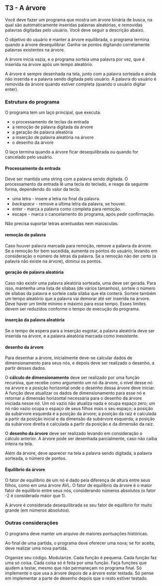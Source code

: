 ## T3 - A árvore

Você deve fazer um programa que mostra um árvore binária de busca, na qual são automaticamente inseridas palavras aleatórias, e removidas palavras digitadas pelo usuário. Você deve seguir a descrição abaixo.

O objetivo do usuário é manter a árvore equilibrada, o programa termina quando a árvore desequilibrar. Ganha-se pontos digitando corretamente palavras existentes na árvore.

A árvore inicia vazia, e o programa sorteia uma palavra por vez, que é inserida na árvore após um tempo aleatório.

A árvore é sempre desenhada na tela, junto com a palavra sorteada e ainda não inserida e a palavra sendo digitada pelo usuário. A palavra do usuário é removida da árvore quando estiver completa (quando o usuário digitar enter).

### Estrutura do programa

O programa tem um laço principal, que executa:
- o processamento de teclas da entrada
- a remoção de palavra digitada da árvore
- a geração de palavra aleatória
- a inserção de palavra aleatória na árvore
- o desenho da árvore

O laço termina quando a árvore ficar desequilibrada ou quando for cancelado pelo usuário.

#### Processamento da entrada

Deve ser mantida uma string com a palavra sendo digitada.
O processamento da entrada lê uma tecla do teclado, e reage da seguinte forma, dependendo do valor da tecla:
- uma letra - insere a letra no final da palavra.
- *backspace* - remove a última letra da palavra, se houver.
- enter - marca a palavra como completa para remoção.
- escape - marca o cancelamento do programa, após pedir confirmação.

Não precisa suportar letras acentuadas nem maiúsculas.

#### remoção de palavra

Caso houver palavra marcada para remoção, remove a palavra da árvore. Se a remoção for bem sucedida, aumenta os pontos do usuário, levando em consideração o número de letras da palavra. Se a remoção não der certo (a palavra não existe na árvore), diminui os pontos.

#### geração de palavra aleatória

Caso não existir uma palavra aleatória sorteada, uma deve ser gerada. 
Para isso, mantenha uma lista de sílabas (de vários tamanhos), sorteie o número de sílabas da palavra e sorteie cada sílaba que ela conterá. Sorteie também um tempo aleatório que a palavra vai demorar até ser inserida na árvore.
Deve haver um limite mínimo e máximo para esse tempo. Esses limites devem ser reduzidos conforme o tempo de execução do programa.

#### inserção da palavra aleatória

Se o tempo de espera para a inserção esgotar, a palavra aleatória deve ser inserida na árvore, e a palavra aleatória marcada como inexistente.

#### desenho da árvore

Para desenhar a árvore, inicialmente deve-se calcular dados de dimensionamento para seus nós, e depois deve ser realizado o desenho, a partir desses dados.

O **cálculo de dimensionamento** deve ser realizado por uma função recursiva, que recebe como argumento um nó da árvore, o nível desse nó na árvore e a posição horizontal onde o desenho dessa árvore deve iniciar. A função deve atualizar os dados de dimensionamento para esse nó e retornar a dimensão horizontal necessária para o desenho da árvore iniciada nesse nó. Um nó vazio não atualiza nada e ocupa espaço zero; um nó não vazio ocupa o espaço de seus filhos mais o seu espaço; a posição da subárvore esquerda é a posição da árvore; a posição da raiz é calculada a partir da posição inicial e da dimensão da subárvore esquerda; a posição da subárvore direita é calculada a partir da posição e da dimensão da raiz.

O **desenho da árvore** deve ser realizado levando em consideração o cálculo anterior. A árvore pode ser desenhada parcialmente, caso não caiba inteira na tela.

Além da árvore, deve aparecer na tela a palavra sendo digitada, a palavra sorteada, o número de pontos.

#### Equilíbrio da árvore

O fator de equilíbrio de um nó é dado pela diferença de altura entre seus filhos, como em uma árvore AVL. O fator de equilíbrio da árvore é o maior fator de equilíbrio entre seus nós, considerando números absolutos (o fator -2 é considerado maior que 1).

A árvore é considerada desequilibrada se seu fator de equilíbrio for muito grande (em números absolutos).

### Outras considerações

O programa deve manter um arquivo de maiores pontuações históricas.

Ao final de uma partida, o programa deve oferecer uma nova; se for aceita, deve realizar
uma nova partida.

Organize seu código. Modularize. Cada função é pequena. Cada função faz uma só coisa. Cada coisa só é feita por uma função.
Faça funções que ajudem a testar, mesmo que não permaneçam no programa final.
Só implemente o que usa a árvore depois de a árvore estar testada.
Só pense em implementar a parte de desenho depois que o resto estiver testado.